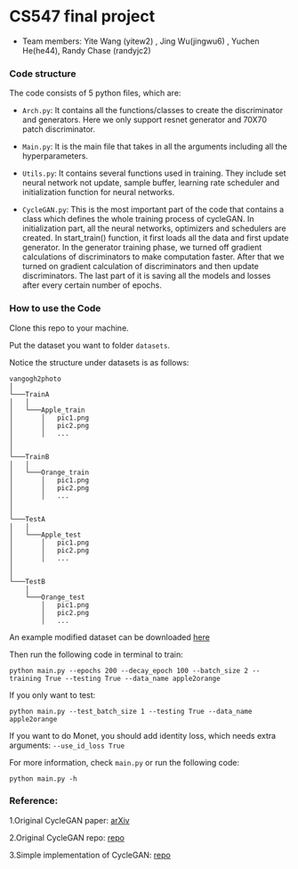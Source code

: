 # CS547 final project

* Team members: Yite Wang (yitew2) , Jing Wu(jingwu6) , Yuchen He(he44), Randy Chase (randyjc2)

### Code structure

The code consists of  5 python files, which are:

* `Arch.py`: It contains all the functions/classes to create the discriminator and generators. Here we only support resnet generator and 70X70 patch discriminator.

* `Main.py`: It is the main file that takes in all the arguments including all the hyperparameters.

* `Utils.py`: It contains several functions used in training. They include set neural network not update, sample buffer, learning rate scheduler and initialization function for neural networks.

* `CycleGAN.py`: This is the most important part of the code that contains a class which defines the whole training process of cycleGAN. In initialization part, all the neural networks, optimizers and schedulers are created. In start_train() function,   it first loads all the data and first update generator. In the generator training phase, we turned off gradient calculations of discriminators to make computation faster. After that we turned on gradient calculation of discriminators and then update discriminators. The last part of it is saving all the models and losses after every certain number of epochs.


### How to use the Code

Clone this repo to your machine.

Put the dataset you want to folder `datasets`.

Notice the structure under datasets is as follows:

```
vangogh2photo
│
└───TrainA
│   │   
│   └───Apple_train
│       │   pic1.png
│       │   pic2.png
│       │   ...
│    
│   
└───TrainB
│   │   
│   └───Orange_train
│       │   pic1.png
│       │   pic2.png
│       │   ...
│    
│   
└───TestA
│   │   
│   └───Apple_test
│       │   pic1.png
│       │   pic2.png
│       │   ...
│    
│   
└───TestB
    │   
    └───Orange_test
        │   pic1.png
        │   pic2.png
        │   ...
```

An example modified dataset can be downloaded [here](https://drive.google.com/open?id=1-t9Q2kMwcPxdUe-v6Gy_Kg3LaP68F27K)

Then run the following code in terminal to train:

`python main.py --epochs 200 --decay_epoch 100 --batch_size 2 --training True --testing True --data_name apple2orange`

If you only want to test:

`python main.py --test_batch_size 1 --testing True --data_name apple2orange`

If you want to do Monet, you should add identity loss, which needs extra arguments: `--use_id_loss True`

For more information, check `main.py` or run the following code:

`python main.py -h`

### Reference:

1.Original CycleGAN paper: [arXiv](https://arxiv.org/abs/1703.10593)

2.Original CycleGAN repo: [repo](https://github.com/junyanz/pytorch-CycleGAN-and-pix2pix)

3.Simple implementation of CycleGAN: [repo](https://github.com/arnab39/cycleGAN-PyTorch)
